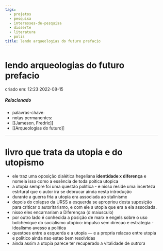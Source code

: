 ```yaml
---
tags:
  - projetos
  - pesquisa
  - interesses-de-pesquisa
  - disserte
  - literatura
  - polis
title: lendo arqueologias do futuro prefacio
---
```

# lendo arqueologias do futuro prefacio
criado em: 12:23 2022-08-15

##### Relacionado
- palavras-chave:
- notas permanentes: 
- [[Jameson, Fredric]]
- [[Arqueologias do futuro]]

---

# livro que trata da utopia e do utopismo

- ele traz uma oposição dialética hegeliana **identidade x diferença** e nomeia isso como a essência de toda poitica utopica
- a utopia sempre foi uma questão política - e nisso reside uma incerteza estrtural que o autor ira se debrucar ainda nesta introdução
- durante a guerra fria a utopia era associada ao stalinismo
- depois do colapso da URSS a esquerda se apropriou desta suposição para criticar o autoritarismo, e com ele a utopia que era a ela associada.
- nisso eles encarnariam a Diferençaa (d maiusculo)
- por outro lado é conhecida a posição de marx e engels sobre o uso bolchevique do socialismo utopico: impulso sem direcao e estrategia - idealismo avesso a politica
- questoes entre a esquerda e a utopia — e a propria relacao entre utopia e politico ainda nao estao bem resolvidas
- ainda assim a utopia parece ter recuperado a vitalidade de outrora
